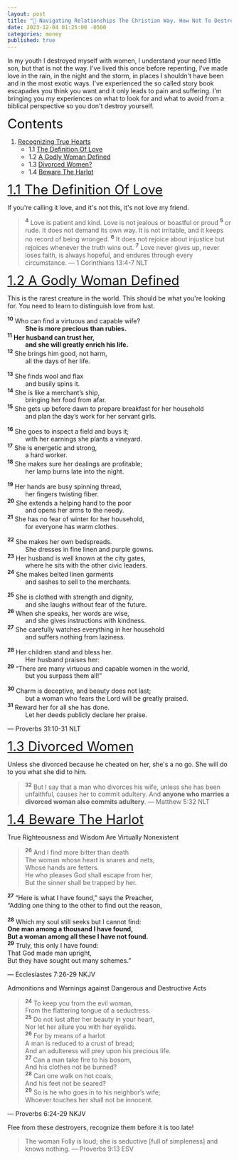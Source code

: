 ```yaml
---
layout: post
title: "👫 Navigating Relationships The Christian Way. How Not To Destroy Yourself."
date: 2023-12-04 01:25:00 -0500
categories: money
published: true
---
```


In my youth I destroyed myself with women, I understand your need little son, but that is not the way. I've lived this once before repenting, I've made love in the rain, in the night and the storm, in places I shouldn't have been and in the most exotic ways. I've experienced the so called story book escapades you think you want and it only leads to pain and suffering. I'm bringing you my experiences on what to look for and what to avoid from a biblical perspective so you don't destroy yourself.

<a name="contents" style="font-size:2.1em;color:black;">Contents</a>

1. <a href="#recognize">Recognizing True Hearts</a>
    - 1.1 <a href="#love">The Definition Of Love</a>
    - 1.2 <a href="#woman">A Godly Woman Defined</a>
    - 1.3 <a href="#divorce">Divorced Women?</a>
    - 1.4 <a href="#beware">Beware The Harlot</a>

<!-- 2. <a href="#responsibility">Responsibility</a>
    - 2.1 <a href="#man">What Is Expected Of Men</a> -->

<!-- - 1.5 <a href="#time">Time Is Limited</a>
- 1.6 <a href="#divorce">Flee From The Divorced</a> -->

<a name="love" href="#contents" style="font-size:2.1em;">1.1 The Definition Of Love</a>

If you're calling it love, and it's not this, it's not love my friend.

> <sup style="font-weight:bold;">4</sup> Love is patient and kind. Love is not jealous or boastful or proud <sup style="font-weight:bold;">5</sup> or rude. It does not demand its own way. It is not irritable, and it keeps no record of being wronged. <sup style="font-weight:bold;">6</sup> It does not rejoice about injustice but rejoices whenever the truth wins out. <sup style="font-weight:bold;">7</sup> Love never gives up, never loses faith, is always hopeful, and endures through every circumstance. &mdash; 1 Corinthians 13:4-7 NLT

<a name="woman" href="#contents" style="font-size:2.1em;">1.2 A Godly Woman Defined</a>

This is the rarest creature in the world. This should be what you're looking for. You need to learn to distinguish love from lust.

> 
<sup style="font-weight:bold;">10</sup> Who can find a virtuous and capable wife?<br>
<span style="margin-left: 40px;">**She is more precious than rubies.**</span><br>
<sup style="font-weight:bold;">11</sup> **Her husband can trust her,**<br>
<span style="margin-left: 40px;">**and she will greatly enrich his life.**</span><br>
<sup style="font-weight:bold;">12</sup> She brings him good, not harm,<br>
<span style="margin-left: 40px;">all the days of her life.</span><br>
> 
<sup style="font-weight:bold;">13</sup> She finds wool and flax<br>
<span style="margin-left: 40px;">and busily spins it.</span><br>
<sup style="font-weight:bold;">14</sup> She is like a merchant’s ship,<br>
<span style="margin-left: 40px;">bringing her food from afar.</span><br>
<sup style="font-weight:bold;">15</sup> She gets up before dawn to prepare breakfast for her household<br>
<span style="margin-left: 40px;">and plan the day’s work for her servant girls.</span><br>
>
<sup style="font-weight:bold;">16</sup> She goes to inspect a field and buys it;<br>
<span style="margin-left: 40px;">with her earnings she plants a vineyard.</span><br>
<sup style="font-weight:bold;">17</sup> She is energetic and strong,<br>
<span style="margin-left: 40px;">a hard worker.</span><br>
<sup style="font-weight:bold;">18</sup> She makes sure her dealings are profitable;<br>
<span style="margin-left: 40px;">her lamp burns late into the night.</span><br>
>
<sup style="font-weight:bold;">19</sup> Her hands are busy spinning thread,<br>
<span style="margin-left: 40px;">her fingers twisting fiber.</span><br>
<sup style="font-weight:bold;">20</sup> She extends a helping hand to the poor<br>
<span style="margin-left: 40px;">and opens her arms to the needy.</span><br>
<sup style="font-weight:bold;">21</sup> She has no fear of winter for her household,<br>
<span style="margin-left: 40px;">for everyone has warm clothes.</span><br>
>
<sup style="font-weight:bold;">22</sup> She makes her own bedspreads.<br>
<span style="margin-left: 40px;">She dresses in fine linen and purple gowns.</span><br>
<sup style="font-weight:bold;">23</sup> Her husband is well known at the city gates,<br>
<span style="margin-left: 40px;">where he sits with the other civic leaders.</span><br>
<sup style="font-weight:bold;">24</sup> She makes belted linen garments<br>
<span style="margin-left: 40px;">and sashes to sell to the merchants.</span><br>
>
<sup style="font-weight:bold;">25</sup> She is clothed with strength and dignity,<br>
<span style="margin-left: 40px;">and she laughs without fear of the future.</span><br>
<sup style="font-weight:bold;">26</sup> When she speaks, her words are wise,<br>
<span style="margin-left: 40px;">and she gives instructions with kindness.</span><br>
<sup style="font-weight:bold;">27</sup> She carefully watches everything in her household<br>
<span style="margin-left: 40px;">and suffers nothing from laziness.</span><br>
>
<sup style="font-weight:bold;">28</sup> Her children stand and bless her.<br>
<span style="margin-left: 40px;">Her husband praises her:</span><br>
<sup style="font-weight:bold;">29</sup> “There are many virtuous and capable women in the world,<br>
<span style="margin-left: 40px;">but you surpass them all!”</span><br>
>
<sup style="font-weight:bold;">30</sup> Charm is deceptive, and beauty does not last;<br>
<span style="margin-left: 40px;">but a woman who fears the Lord will be greatly praised.</span><br>
<sup style="font-weight:bold;">31</sup> Reward her for all she has done.<br>
<span style="margin-left: 40px;">Let her deeds publicly declare her praise.</span>
>
&mdash; Proverbs 31:10-31 NLT

<!-- <a name="beware" href="#contents" style="font-size:2.1em;">1.3 Time Is Limited</a>

> Under construction -->

<a name="divorce" href="#contents" style="font-size:2.1em;">1.3 Divorced Women</a>

Unless she divorced because he cheated on her, she's a no go. She will do to you what she did to him. 

<!-- Save yourself, and hide your children from the influence of these types of people, lest they grow up in the same misery. -->

> <sup style="font-weight:bold;">32</sup> But I say that a man who divorces his wife, unless she has been unfaithful, causes her to commit adultery. And **anyone who marries a divorced woman also commits adultery**. &mdash; Matthew 5:32 NLT

<a name="beware" href="#contents" style="font-size:2.1em;">1.4 Beware The Harlot</a>

True Righteousness and Wisdom Are Virtually Nonexistent

> <sup style="font-weight:bold;">26</sup> And I find more bitter than death<br>
The woman whose heart is snares and nets,<br>
Whose hands are fetters.<br>
He who pleases God shall escape from her,<br>
But the sinner shall be trapped by her.<br>
>
<sup style="font-weight:bold;">27</sup> “Here is what I have found,” says the Preacher,<br>
“Adding one thing to the other to find out the reason,<br><br>
<sup style="font-weight:bold;">28</sup> Which my soul still seeks but I cannot find:<br>
**One man among a thousand I have found,<br>
But a woman among all these I have not found.**<br>
<sup style="font-weight:bold;">29</sup> Truly, this only I have found:<br>
That God made man upright,<br>
But they have sought out many schemes.”<br>
>
&mdash; Ecclesiastes 7:26-29 NKJV

Admonitions and Warnings against Dangerous and Destructive Acts

> <sup style="font-weight:bold;">24</sup> To keep you from the evil woman,<br>
From the flattering tongue of a seductress.<br>
<sup style="font-weight:bold;">25</sup> Do not lust after her beauty in your heart,<br>
Nor let her allure you with her eyelids.<br>
<sup style="font-weight:bold;">26</sup> For by means of a harlot<br>
A man is reduced to a crust of bread;<br>
And an adulteress will prey upon his precious life.<br>
<sup style="font-weight:bold;">27</sup> Can a man take fire to his bosom,<br>
And his clothes not be burned?<br>
<sup style="font-weight:bold;">28</sup> Can one walk on hot coals,<br>
And his feet not be seared?<br>
<sup style="font-weight:bold;">29</sup> So is he who goes in to his neighbor’s wife;<br>
Whoever touches her shall not be innocent. 
>
&mdash; Proverbs 6:24-29 NKJV

Flee from these destroyers, recognize them before it is too late!

> The woman Folly is loud; she is seductive [full of simpleness] and knows nothing. &mdash; Proverbs 9:13 ESV

<script>
    var refTagger = {
        settings: {
            bibleVersion: 'ESV'
        }
    }; 

    (function(d, t) {
        var n=d.querySelector('[nonce]');
        refTagger.settings.nonce = n && (n.nonce||n.getAttribute('nonce'));
        var g = d.createElement(t), s = d.getElementsByTagName(t)[0];
        g.src = 'https://api.reftagger.com/v2/RefTagger.js';
        g.nonce = refTagger.settings.nonce;
        s.parentNode.insertBefore(g, s);
    }(document, 'script'));
</script>